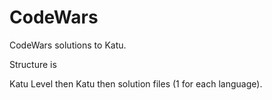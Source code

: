 # CodeWars

CodeWars solutions to Katu.

Structure is

Katu Level
  then Katu
     then solution files (1 for each language).
   

